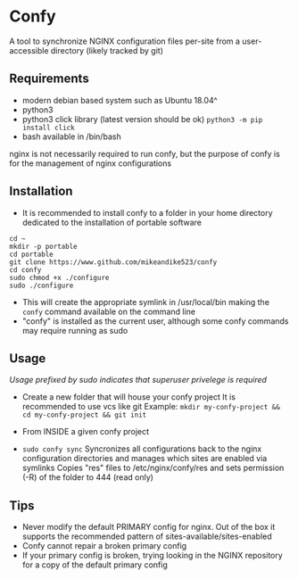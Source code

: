 # Confy

A tool to synchronize NGINX configuration files per-site from a user-accessible directory (likely tracked by git)

## Requirements
- modern debian based system such as Ubuntu 18.04^
- python3
- python3 click library (latest version should be ok)
  `python3 -m pip install click`
- bash available in /bin/bash

nginx is not necessarily required to run confy, but the purpose of confy is for the management of nginx configurations

## Installation
- It is recommended to install confy to a folder in your home directory dedicated to the installation of portable software
```
cd ~
mkdir -p portable
cd portable
git clone https://www.github.com/mikeandike523/confy
cd confy
sudo chmod +x ./configure
sudo ./configure
```
- This will create the appropriate symlink in /usr/local/bin making the `confy` command available on the command line
- "confy" is installed as the current user, although some confy commands may require running as sudo



## Usage

*Usage prefixed by sudo indicates that superuser privelege is required*


- Create a new folder that will house your confy project
  It is recommended to use vcs like git
  Example:
  `mkdir my-confy-project && cd my-confy-project && git init`

- From INSIDE a given confy project

- `sudo confy sync`
   Syncronizes all configurations back to the nginx configuration directories and manages which sites are enabled via symlinks
   Copies "res" files to /etc/nginx/confy/res and sets permission (-R) of the folder to 444 (read only) 

## Tips

- Never modify the default PRIMARY config for nginx. Out of the box it supports the recommended pattern of sites-available/sites-enabled
- Confy cannot repair a broken primary config
- If your primary config is broken, trying looking in the NGINX repository for a copy of the default primary config